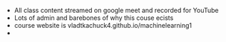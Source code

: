 - All class content streamed on google meet and recorded for YouTube
- Lots of admin and barebones of why this couse ecists
- course website is vladtkachuck4.github.io/machinelearning1
- 